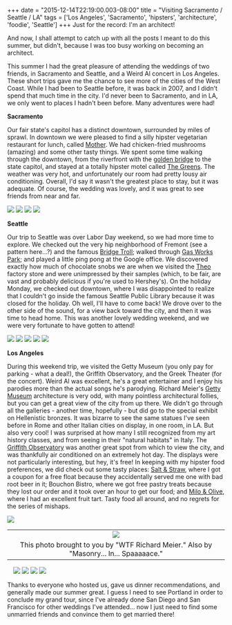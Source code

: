 +++
date = "2015-12-14T22:19:00.003-08:00"
title = "Visiting Sacramento / Seattle / LA"
tags = ['Los Angeles', 'Sacramento', 'hipsters', 'architecture', 'foodie', 'Seattle']
+++
Just for the record:  I'm an architect!

And now, I shall attempt to catch up with all the posts I meant to do this summer, but didn't, because I was too busy working on becoming an architect.

This summer I had the great pleasure of attending the weddings of two friends, in Sacramento and Seattle, and a Weird Al concert in Los Angeles.  These short trips gave me the chance to see more of the cities of the West Coast.  While I had been to Seattle before, it was back in 2007, and I didn't spend that much time in the city.  I'd never been to Sacramento, and in LA, we only went to places I hadn't been before.  Many adventures were had!

**Sacramento**

Our fair state's capitol has a distinct downtown, surrounded by miles of sprawl.  In downtown we were pleased to find a silly hipster vegetarian restaurant for lunch, called [Mother](http://mothersacramento.com/).  We had chicken-fried mushrooms (amazing) and some other tasty things.  We spent some time walking through the downtown, from the riverfront with the [golden bridge](https://en.wikipedia.org/wiki/Tower_Bridge_(California)) to the state capitol, and stayed at a totally hipster motel called [The Greens](http://www.thegreenshotel.com/).  The weather was very hot, and unfortunately our room had pretty lousy air conditioning.  Overall, I'd say it wasn't the greatest place to stay, but it was adequate.  Of course, the wedding was lovely, and it was great to see friends from near and far.

<img src="http://3.bp.blogspot.com/-7iN9tDf2_kM/VjmrCnj2wOI/AAAAAAAAH5Y/KL1Z-IiaTTE/s1600/IMG_20150808_153701.jpg"/>

<img src="http://4.bp.blogspot.com/-pzbRCAVPNnM/VjmrCgraBWI/AAAAAAAAH5Y/LVbWGd1kxNo/s1600/IMG_20150808_153719.jpg"/>

<img src="http://2.bp.blogspot.com/-SCSVAPCBfBk/VjmrCktSkBI/AAAAAAAAH5Y/yTOBp5yVt8M/s1600/IMG_20150808_160006.jpg"/>

<img src="http://4.bp.blogspot.com/-jAt1bjDsAhk/VjmrCjuMgXI/AAAAAAAAH5Y/rusOHKVuoKs/s1600/IMG_20150808_160024.jpg"/>

**Seattle**

Our trip to Seattle was over Labor Day weekend, so we had more time to explore.  We checked out the very hip neighborhood of Fremont (see a pattern here...?) and the famous [Bridge Troll](https://en.wikipedia.org/wiki/Fremont_Troll); walked through [Gas Works Park](http://www.seattle.gov/parks/park_detail.asp?id=293); and played a little ping pong at the Google office.  We discovered exactly how much of chocolate snobs we are when we visited the [Theo ](https://www.theochocolate.com/)factory store and were unimpressed by their samples (which, to be fair, are vast and probably delicious if you're used to Hershey's).  On the holiday Monday, we checked out downtown, where I was disappointed to realize that I couldn't go inside the famous Seattle Public Library because it was closed for the holiday.  Oh well, I'll have to come back!  We drove over to the other side of the sound, for a view back toward the city, and then it was time to head home.  This was another lovely wedding weekend, and we were very fortunate to have gotten to attend!

<img src="http://1.bp.blogspot.com/-zLwBA2OGNew/VjmrJ8yTljI/AAAAAAAAH5g/VM1KteoE9u0/s1600/IMG_20150906_132636.jpg"/>

<img src="http://1.bp.blogspot.com/-PCFyvr-afH0/VjmrJwgbHHI/AAAAAAAAH5g/yhAiVW7z5_4/s1600/IMG_20150906_135635.jpg"/>

<img src="http://2.bp.blogspot.com/-SlxmMbMbiYA/VjmrJ4ZaxnI/AAAAAAAAH5g/Qjicb_ydg9I/s1600/IMG_20150906_135640.jpg"/>

<img src="http://3.bp.blogspot.com/-YeZm9t1iXo8/Vm-i125SyMI/AAAAAAAAIhE/Gm1j_GaXV8s/s1600/IMG_20150907_153834.jpg"/>

<img src="http://4.bp.blogspot.com/-4J2Yj61q9lk/Vm-i1cee-TI/AAAAAAAAIhA/4InywhIOg8I/s1600/IMG_20150907_153817.jpg"/>

**Los Angeles**

During this weekend trip, we visited the Getty Museum (you only pay for parking - what a deal!), the Griffith Observatory, and the Greek Theater (for the concert).  Weird Al was excellent, he's a great entertainer and I enjoy his parodies more than the actual songs he's parodying.  Richard Meier's [Getty Museum](http://www.getty.edu/visit/center/) architecture is very odd, with many pointless architectural follies, but you can get a great view of the city from up there.  We didn't go through all the galleries - another time, hopefully - but did go to the special exhibit on Hellenistic bronzes.  It was bizarre to see the same statues I've seen before in Rome and other Italian cities on display, in one room, in LA.  But also very cool!  I was surprised at how many I still recognized from my art history classes, and from seeing in their "natural habitats" in Italy.  The [Griffith Observatory](http://griffithobservatory.org/) was another great spot from which to view the city, and was thankfully air conditioned on an extremely hot day.  The displays were not particularly interesting, but hey, it's free!  In keeping with my hipster food preferences, we did check out some tasty places: [Salt & Straw](http://saltandstraw.com/), where I got a coupon for a free float because they accidentally served me one with bad root beer in it; Bouchon Bistro, where we got free pastry treats because they lost our order and it took over an hour to get our food; and [Milo & Olive](http://www.miloandolive.com/), where I had an excellent fruit tart.  Tasty food all around, and no regrets for the series of mishaps.

<img src="http://3.bp.blogspot.com/-sVxAiE_5p40/VjmqmPjo9-I/AAAAAAAAH5M/k3DAUwWhYtk/s1600/IMG_20150919_191114.jpg"/>

<table align="center" cellpadding="0" cellspacing="0" class="tr-caption-container" style="margin-left: auto; margin-right: auto; text-align: center;"><tbody><tr><td style="text-align: center;"><img src="http://1.bp.blogspot.com/-gzCTH3LNtsw/VjmqmPOcWPI/AAAAAAAAH5M/uhn3LTVEsJo/s1600/IMG_20150919_155220.jpg"/></td></tr><tr><td class="tr-caption" style="text-align: center;">This photo brought to you by "WTF Richard Meier."  Also by "Masonry... In... Spaaaaace."</td></tr></tbody></table><a href="http://3.bp.blogspot.com/-sVxAiE_5p40/VjmqmPjo9-I/AAAAAAAAH5M/k3DAUwWhYtk/s1600/IMG_20150919_191114.jpg" imageanchor="1" style="clear: left; float: left; margin-bottom: 1em; margin-right: 1em;"></a>

<img src="http://4.bp.blogspot.com/-Vwq3KqZDjo0/VjmqmPvj7gI/AAAAAAAAH5M/OMX-165hh98/s1600/IMG_20150919_155556.jpg"/>

<img src="http://1.bp.blogspot.com/-bmh5H5JWOk0/VjmqmEPspeI/AAAAAAAAH5M/EusPxGoQ4aM/s1600/IMG_20150920_130836.jpg"/>

<img src="http://2.bp.blogspot.com/-xDbsZ_Yk7FQ/VjmqmJ3rLbI/AAAAAAAAH5M/JGg-fvU0B0E/s1600/IMG_20150920_132434.jpg"/>

<img src="http://1.bp.blogspot.com/-aGPKDQw8qsU/VjmqmBPfjmI/AAAAAAAAH5M/xCiegrJB3fY/s1600/IMG_20150920_133554.jpg"/>

Thanks to everyone who hosted us, gave us dinner recommendations, and generally made our summer great.  I guess I need to see Portland in order to conclude my grand tour, since I've already done San Diego and San Francisco for other weddings I've attended...  now I just need to find some unmarried friends and convince them to get married there!
